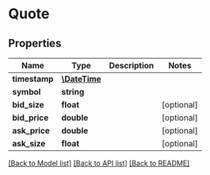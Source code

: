 # Quote

## Properties
Name | Type | Description | Notes
------------ | ------------- | ------------- | -------------
**timestamp** | [**\DateTime**](Date.md) |  | 
**symbol** | **string** |  | 
**bid_size** | **float** |  | [optional] 
**bid_price** | **double** |  | [optional] 
**ask_price** | **double** |  | [optional] 
**ask_size** | **float** |  | [optional] 

[[Back to Model list]](../README.md#documentation-for-models) [[Back to API list]](../README.md#documentation-for-api-endpoints) [[Back to README]](../README.md)


